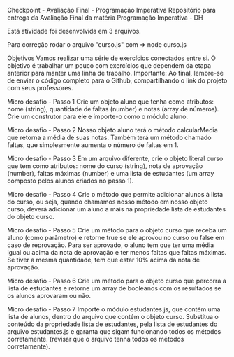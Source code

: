 Checkpoint - Avaliação Final - Programação Imperativa
Repositório para entrega da Avaliação Final da matéria Programação Imperativa - DH



Está atividade foi desenvolvida em 3 arquivos.

Para correção rodar o arquivo "curso.js" com => node curso.js




Objetivos
Vamos realizar uma série de exercícios conectados entre si. O objetivo é trabalhar um pouco com exercícios que dependem da etapa anterior para manter uma linha de trabalho.
Importante: Ao final, lembre-se de enviar o código completo para o Github, compartilhando o link do projeto com seus professores.

Micro desafio - Passo 1
Crie um objeto aluno que tenha como atributos: nome (string), quantidade de faltas
(number) e notas (array de números). Crie um construtor para ele e importe-o como o
módulo aluno.

Micro desafio - Passo 2
Nosso objeto aluno terá o método calcularMedia que retorna a média de suas notas.
Também terá um método chamado faltas, que simplesmente aumenta o número de faltas
em 1.

Micro desafio - Passo 3
Em um arquivo diferente, crie o objeto literal curso que tem como atributos: nome do
curso (string), nota de aprovação (number), faltas máximas (number) e uma lista de
estudantes (um array composto pelos alunos criados no passo 1).

Micro desafio - Passo 4
Crie o método que permite adicionar alunos à lista do curso, ou seja, quando
chamamos nosso método em nosso objeto curso, deverá adicionar um aluno a mais na
propriedade lista de estudantes do objeto curso.

Micro desafio - Passo 5
Crie um método para o objeto curso que receba um aluno (como parâmetro) e
retorne true se ele aprovou no curso ou false em caso de reprovação. Para ser aprovado, o
aluno tem que ter uma média igual ou acima da nota de aprovação e ter menos faltas que
faltas máximas. Se tiver a mesma quantidade, tem que estar 10% acima da nota de
aprovação.

Micro desafio - Passo 6
Crie um método para o objeto curso que percorra a lista de estudantes e retorne um
array de booleanos com os resultados se os alunos aprovaram ou não.

Micro desafio - Passo 7
Importe o módulo estudantes.js, que contém uma lista de alunos, dentro do arquivo
que contém o objeto curso. Substitua o conteúdo da propriedade lista de estudantes, pela
lista de estudantes do arquivo estudantes.js e garanta que sigam funcionando todos os
métodos corretamente. (revisar que o arquivo tenha todos os métodos corretamente).
